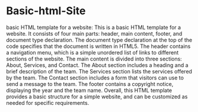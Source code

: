 # Basic-html-Site
 basic HTML template for a website:
This is a basic HTML template for a website. It consists of four main parts: header, main content, footer, and document type declaration.
The document type declaration at the top of the code specifies that the document is written in HTML5.
The header contains a navigation menu, which is a simple unordered list of links to different sections of the website.
The main content is divided into three sections: About, Services, and Contact. The About section includes a heading and a brief description of the team. The Services section lists the services offered by the team. The Contact section includes a form that visitors can use to send a message to the team.
The footer contains a copyright notice, displaying the year and the team name.
Overall, this HTML template provides a basic structure for a simple website, and can be customized as needed for specific requirements.


